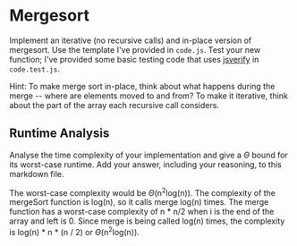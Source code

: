 # Mergesort

Implement an iterative (no recursive calls) and in-place version of mergesort.
Use the template I've provided in `code.js`. Test your new function; I've
provided some basic testing code that uses
[jsverify](https://jsverify.github.io/) in `code.test.js`.

Hint: To make merge sort in-place, think about what happens during the merge --
where are elements moved to and from? To make it iterative, think about the
part of the array each recursive call considers.

## Runtime Analysis

Analyse the time complexity of your implementation and give a $\Theta$ bound for
its worst-case runtime. Add your answer, including your reasoning, to this
markdown file.

The worst-case complexity would be $\Theta$(n<sup>2</sup>log(n)). The complexity of the mergeSort function is log(n), so it calls merge log(n) times. The merge function has a worst-case complexity of n * n/2 when i is the end of the array and left is 0. Since merge is being called log(n) times, the complexity is log(n) * n * (n / 2) or $\Theta$(n<sup>2</sup>log(n)).
